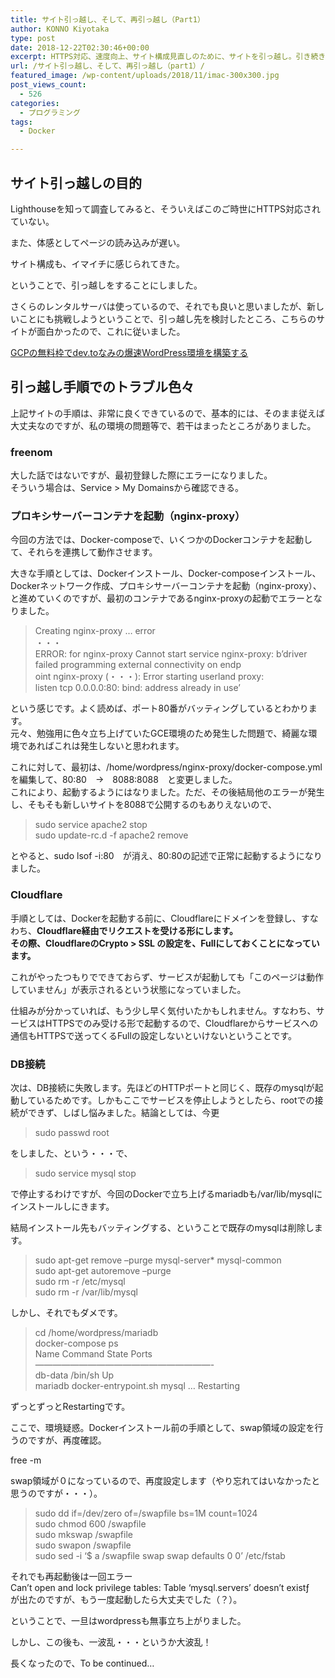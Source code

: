 ```yaml
---
title: サイト引っ越し、そして、再引っ越し（Part1）
author: KONNO Kiyotaka
type: post
date: 2018-12-22T02:30:46+00:00
excerpt: HTTPS対応、速度向上、サイト構成見直しのために、サイトを引っ越し。引き続き、完全無料環境で構築しました。が、様々な苦労が・・・
url: /サイト引っ越し、そして、再引っ越し（part1）/
featured_image: /wp-content/uploads/2018/11/imac-300x300.jpg
post_views_count:
  - 526
categories:
  - プログラミング
tags:
  - Docker

---
```

## サイト引っ越しの目的

Lighthouseを知って調査してみると、そういえばこのご時世にHTTPS対応されていない。

また、体感としてページの読み込みが遅い。

サイト構成も、イマイチに感じられてきた。

ということで、引っ越しをすることにしました。

さくらのレンタルサーバは使っているので、それでも良いと思いましたが、新しいことにも挑戦しようということで、引っ越し先を検討したところ、こちらのサイトが面白かったので、これに従いました。

<p class="entry-title">
  <a href="https://www.karelie.net/free-fast-wordpress-site/" target="_blank" rel="noopener">GCPの無料枠でdev.toなみの爆速WordPress環境を構築する</a>
</p>

## 引っ越し手順でのトラブル色々

上記サイトの手順は、非常に良くできているので、基本的には、そのまま従えば大丈夫なのですが、私の環境の問題等で、若干はまったところがありました。

### freenom

大した話ではないですが、最初登録した際にエラーになりました。  
そういう場合は、Service > My Domainsから確認できる。

### プロキシサーバーコンテナを起動（nginx-proxy）

今回の方法では、Docker-composeで、いくつかのDockerコンテナを起動して、それらを連携して動作させます。

大きな手順としては、Dockerインストール、Docker-composeインストール、Dockerネットワーク作成、プロキシサーバーコンテナを起動（nginx-proxy）、と進めていくのですが、最初のコンテナであるnginx-proxyの起動でエラーとなりました。

> Creating nginx-proxy &#8230; error  
> ・・・  
> ERROR: for nginx-proxy Cannot start service nginx-proxy: b&#8217;driver failed programming external connectivity on endp  
> oint nginx-proxy (・・・): Error starting userland proxy:  
> listen tcp 0.0.0.0:80: bind: address already in use&#8217;

という感じです。よく読めば、ポート80番がバッティングしているとわかります。  
元々、勉強用に色々立ち上げていたGCE環境のため発生した問題で、綺麗な環境であればこれは発生しないと思われます。

これに対して、最初は、/home/wordpress/nginx-proxy/docker-compose.yml　を編集して、80:80　→　8088:8088　と変更しました。  
これにより、起動するようにはなりました。ただ、その後結局他のエラーが発生し、そもそも新しいサイトを8088で公開するのもありえないので、

> sudo service apache2 stop  
> sudo update-rc.d -f apache2 remove

とやると、sudo lsof -i:80　が消え、80:80の記述で正常に起動するようになりました。

### Cloudflare

手順としては、Dockerを起動する前に、Cloudflareにドメインを登録し、すなわち、**Cloudflare経由でリクエストを受ける形にします。  
その際、CloudflareのCrypto > SSL の設定を、Fullにしておくことになっています。**

これがやったつもりでできておらず、サービスが起動しても「このページは動作していません」が表示されるという状態になっていました。

仕組みが分かっていれば、もう少し早く気付いたかもしれません。すなわち、サービスはHTTPSでのみ受ける形で起動するので、Cloudflareからサービスへの通信もHTTPSで送ってくるFullの設定しないといけないということです。

### DB接続

次は、DB接続に失敗します。先ほどのHTTPポートと同じく、既存のmysqlが起動しているためです。しかもここでサービスを停止しようとしたら、rootでの接続ができず、しばし悩みました。結論としては、今更

> sudo passwd root

をしました、という・・・で、

> sudo service mysql stop

で停止するわけですが、今回のDockerで立ち上げるmariadbも/var/lib/mysqlにインストールしにきます。

結局インストール先もバッティングする、ということで既存のmysqlは削除します。

> sudo apt-get remove &#8211;purge mysql-server* mysql-common  
> sudo apt-get autoremove &#8211;purge  
> sudo rm -r /etc/mysql  
> sudo rm -r /var/lib/mysql

しかし、それでもダメです。

> cd /home/wordpress/mariadb  
> docker-compose ps  
> Name Command State Ports  
> &#8212;&#8212;&#8212;&#8212;&#8212;&#8212;&#8212;&#8212;&#8212;&#8212;&#8212;&#8212;&#8212;&#8212;&#8212;&#8212;&#8212;&#8212;&#8212;&#8212;-  
> db-data /bin/sh Up  
> mariadb docker-entrypoint.sh mysql &#8230; Restarting

ずっとずっとRestartingです。

ここで、環境疑惑。Dockerインストール前の手順として、swap領域の設定を行うのですが、再度確認。

free -m

swap領域が０になっているので、再度設定します（やり忘れてはいなかったと思うのですが・・・）。

> sudo dd if=/dev/zero of=/swapfile bs=1M count=1024  
> sudo chmod 600 /swapfile  
> sudo mkswap /swapfile  
> sudo swapon /swapfile  
> sudo sed -i &#8216;$ a /swapfile swap swap defaults 0 0&#8217; /etc/fstab

それでも再起動後は一回エラー  
Can&#8217;t open and lock privilege tables: Table &#8216;mysql.servers&#8217; doesn&#8217;t existƒ  
が出たのですが、もう一度起動したら大丈夫でした（？）。

ということで、一旦はwordpressも無事立ち上がりました。

しかし、この後も、一波乱・・・というか大波乱！

長くなったので、To be continued&#8230;

&nbsp;

&nbsp;